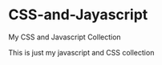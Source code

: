 # CSS-and-Jayascript
My CSS and Javascript Collection

This is just my javascript and CSS collection
